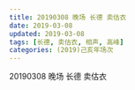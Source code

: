 ```yaml
---
title: 20190308 晚场 长德 卖估衣
date: 2019-03-08
updated: 2019-03-08
tags: [长德, 卖估衣, 相声, 高峰]
categories: (2019)己亥年场次
---
```

20190308 晚场 长德 卖估衣



